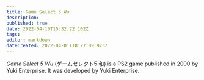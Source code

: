 ```yaml
---
title: Game Select 5 Wu
description: 
published: true
date: 2022-04-10T15:32:22.102Z
tags: 
editor: markdown
dateCreated: 2022-04-01T18:27:09.973Z
---
```


_Game Select 5 Wu_ (<span lang='ja'>ゲームセレクト5 和</span>) is a PS2 game published in 2000 by Yuki Enterprise.
It was developed by Yuki Enterprise.
